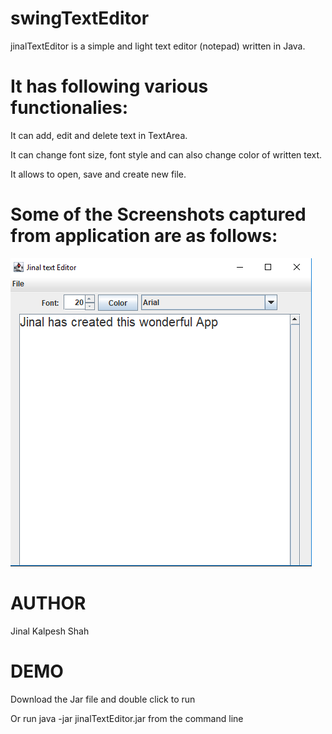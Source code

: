 # swingTextEditor
jinalTextEditor is a simple and light text editor (notepad) written in Java.

# It has following various functionalies:

It can add, edit and delete text in TextArea.

It can change font size, font style and can also change color of written text.

It allows to open, save and create new file.

# Some of the Screenshots captured from application are as follows:

![](Screenshots/SS1.png)



# AUTHOR
Jinal Kalpesh Shah





# DEMO
Download the Jar file and double click to run

Or run java -jar jinalTextEditor.jar from the command line



